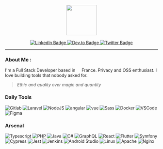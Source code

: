 <div id="header" align="center">
  <img src="https://media.giphy.com/media/v1.Y2lkPTc5MGI3NjExaW1qNGFreDQ2bzJzdDZzcDZvMmRod3puaHBxajUyeTFjamZjdDFvNyZlcD12MV9pbnRlcm5hbF9naWZfYnlfaWQmY3Q9cw/Oj25fisQ3zhukVWY96/giphy.gif" width="100"/>

<div id="badges" style="margin-top: 16px">
    <a href="https://www.linkedin.com/in/adrien-vaucard/" target="_blank">
        <img src="https://img.shields.io/badge/LinkedIn-0077B5?style=flat&logo=linkedin&logoColor=white" alt="LinkedIn Badge"/>
    </a>
    <a href="#">
        <img src="https://img.shields.io/badge/website-%31DE91?style=flat&logo=About.me&logoColor=white" target="_blank" alt="Dev.to Badge"/>
    </a>
    <a href="https://codepen.com">
        <img src="https://img.shields.io/badge/Codepen-000000?style=flat&logo=codepen&logoColor=white" target="_blank" alt="Twitter Badge"/>
    </a>
</div>
</div>

---

### About Me :

I'm a Full Stack Developer based in <img src="https://cdn-icons-png.flaticon.com/512/197/197560.png" width="13"/> France. Privacy and OSS enthusiast. I love building tools that nobody asked for.

> *Ethic and quality over magic and quantity*

### Daily Tools

<p>
    <img alt="Gitlab" src="https://img.shields.io/badge/-GitLab%20CI-330F63?style=flat&logo=gitlab&logoColor=white" />
    <img alt="Laravel" src="https://img.shields.io/badge/Laravel-FF2D20?style=flat&logo=laravel&logoColor=white" />
    <img alt="NodeJS" src="https://img.shields.io/badge/Node.js-43853D?style=flat&logo=node.js&logoColor=white" />
    <img alt="angular" src="https://img.shields.io/badge/-Angular-DD0031?style=flat&logo=angular&logoColor=white" />
    <img alt="vue" src="https://img.shields.io/badge/Vue-35495E?style=flat&logo=vue.js&logoColor=4FC08D" />
    <img alt="Sass" src="https://img.shields.io/badge/-Sass-CC6699?style=flat&logo=sass&logoColor=white" />
    <img alt="Docker" src="https://img.shields.io/badge/-Docker-46a2f1?style=flat&logo=docker&logoColor=white" />
    <img alt="VSCode" src="https://img.shields.io/badge/Visual_Studio_Code-0078D4?style=flat&logo=visual%20studio%20code&logoColor=white" />
    <img alt="Figma" src="https://img.shields.io/badge/Figma-F24E1E?style=flat&logo=figma&logoColor=white" />
</p>

### Arsenal

<p>
    <img alt="Typescript" src="https://img.shields.io/badge/TypeScript-007ACC?style=flat&logo=typescript&logoColor=white" />
    <img alt="PHP" src="https://img.shields.io/badge/PHP-777BB4?style=flat&logo=php&logoColor=white" />
    <img alt="Java" src="https://img.shields.io/badge/Java-ED8B00?style=flat&logo=openjdk&logoColor=white" />
    <img alt="C#" src="https://img.shields.io/badge/c%23-%23239120.svg?style=flat&logo=c-sharp&logoColor=white" />
    <img alt="GraphQL" src="https://img.shields.io/badge/-GraphQL-E10098?style=flat&logo=graphql&logoColor=white" />
    <img alt="React" src="https://img.shields.io/badge/React-20232A?style=flat&logo=react&logoColor=61DAFB" />
    <img alt="Flutter" src="https://img.shields.io/badge/Flutter-02569B?style=flat&logo=flutter&logoColor=white" />
    <img alt="Symfony" src="https://img.shields.io/badge/symfony-%23000000.svg?flat&logo=symfony&logoColor=white" />
    <img alt="Cypress" src="https://img.shields.io/badge/-cypress-%23E5E5E5?style=flat&logo=cypress&logoColor=058a5e" />
    <img alt="Jest" src="https://img.shields.io/badge/-jest-%23C21325?style=flat&logo=jest&logoColor=white" />
    <img alt="Jenkins" src="https://img.shields.io/badge/jenkins-%232C5263.svg?style=flat&logo=jenkins&logoColor=white" />
    <img alt="Android Studio" src="https://img.shields.io/badge/Android%20Studio-3DDC84.svg?style=flat&logo=android-studio&logoColor=white" />
    <img alt="Linux" src="https://img.shields.io/badge/Linux-FCC624?style=flat&logo=linux&logoColor=black" />
    <img alt="Apache" src="https://img.shields.io/badge/apache-%23D42029.svg?style=flat&logo=apache&logoColor=white" />
    <img alt="Nginx" src="https://img.shields.io/badge/nginx-%23009639.svg?style=flat&logo=nginx&logoColor=white" />
</p>